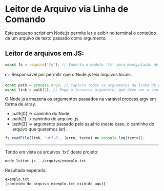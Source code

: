 # Leitor de Arquivo via Linha de Comando

Este pequeno script em Node.js permite ler e exibir no terminal o conteúdo de um arquivo de texto passado como argumento.


## Leitor de arquivos em JS:

```javascript
const fs = require('fs'); // Importa o módulo 'fs' para manipulação de arquivos (File System)
```

👉 Responsável por permitir que o Node.js leia arquivos locais.

```javascript
const path = process.argv; // Captura todos os argumentos da linha de comando
const link = path[2]; // Pega o terceiro argumento, que deve ser o caminho do arquivo
```

O Node.js armazena os argumentos passados na variável process.argv em forma de array.
- path[0] → caminho do Node
- path[1] → caminho do arquivo .js
- path[2] → argumento passado pelo usuário (neste caso, o caminho do arquivo que queremos ler).

```javascript
fs.readFile(link, 'utf-8', (erro, texto) => console.log(texto));
```

---

Tendo em vista os arquivos 'txt' deste projeto:

```bash
node leitor.js ../arquivo/exemplo.txt
```

Resultado esperado:

```bash
exemplo.txt
[conteúdo do arquivo exemplo.txt exibido aqui]
```